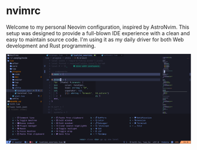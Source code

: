 # nvimrc

Welcome to my personal Neovim configuration, inspired by AstroNvim. This setup was designed to provide a full-blown IDE experience with a clean and easy to maintain source code. I'm using it as my daily driver for both Web development and Rust programming.

![preview](./.github/preview.png)

